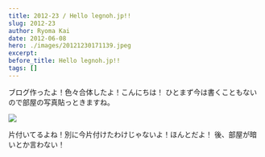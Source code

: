 ```yaml
---
title: 2012-23 / Hello legnoh.jp!!
slug: 2012-23
author: Ryoma Kai
date: 2012-06-08
hero: ./images/20121230171139.jpeg
excerpt: 
before_title: Hello legnoh.jp!!
tags: []
---
```


ブログ作ったよ！色々合体したよ！こんにちは！
ひとまず今は書くこともないので部屋の写真貼っときますね。

![](./images/20121230171139.jpeg)

片付いてるよね！別に今片付けたわけじゃないよ！ほんとだよ！
後、部屋が暗いとか言わない！
